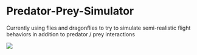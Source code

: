 # Predator-Prey-Simulator

Currently using flies and dragonflies to try to simulate semi-realistic flight behaviors in addition to predator / prey interactions

![](/sample/swarm_sim.gif?raw=true)
